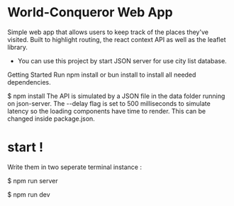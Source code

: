 # World-Conqueror Web App 
Simple web app that allows users to keep track of the places they've visited. Built to highlight routing, the react context API as well as the leaflet library.
- You can use this project by start JSON server for use city list database.

Getting Started
Run npm install or bun install to install all needed dependencies.

$ npm install
The API is simulated by a JSON file in the data folder running on json-server. The --delay flag is set to 500 milliseconds to simulate latency so the loading components have time to render. This can be changed inside package.json.

# start !
Write them in two seperate terminal instance :

$ npm run server 

$ npm run dev
